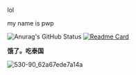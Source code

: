 lol

my name is pwp

![Anurag's GitHub Status](https://github-readme-stats.vercel.app/api?username=pwp114514&show_icons=true&locale=cn&text_color=FF0000&icon_color=FFFF00&bg_color=FFFF0000-FFFF6400-FFFFFF00-FF96DD56-FF00DD56-FF3CDDB4-FF3232FF-FF7832BA-FFC832FF-FFFF64FF-FFFF6464-FFFF3232)
[![Readme Card](https://github-readme-stats.vercel.app/api/pin/?username=pwp114514&repo=Fear-2-Fear-engine)](https://github.com/pwp114514/Fear-2-Fear-engine)

______饿了。吃泰国______

![530-90_62a67ede7a14a](https://t7.baidu.com/it/u=1060220057,2676986702&fm=3035&app=3035&size=r3,2&q=75&n=0&g=4n&f=JPEG&fmt=auto&maxorilen2heic=2000000?s=D20006AC44C3ECE30EBEFC610300F068)
